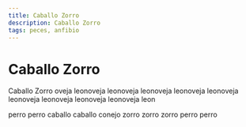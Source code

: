 ```yaml
---
title: Caballo Zorro
description: Caballo Zorro
tags: peces, anfibio
---
```


# Caballo Zorro

Caballo Zorro oveja leonoveja leonoveja leonoveja leonoveja leonoveja leonoveja leonoveja leonoveja leonoveja leon

perro perro caballo caballo conejo zorro zorro zorro perro perro